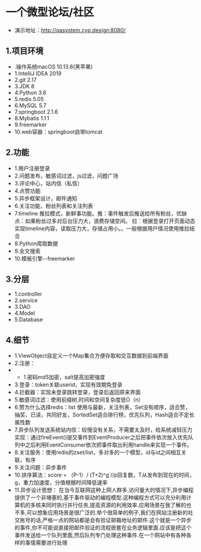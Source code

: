 # 一个微型论坛/社区
- 演示地址：http://qasystem.cyp.design:8080/
## 1.项目环境
- .操作系统macOS 10.13.6(黑苹果)
- 1.IntelliJ IDEA 2019
- 2.git 2.17
- 3.JDK 8
- 4.Python 3.6
- 5.redis 5.05
- 6.MySQL 5.7
- 7.springboot 2.1.6
- 8.Mybatis 1.1.1
- 9.freemarker
- 10.web容器：springboot自带tomcat


## 2.功能
- 1.用户注册登录
- 2.问题发布，敏感词过滤，js过滤，问题广场
- 3.评论中心，站内信（私信）
- 4.点赞功能
- 5.异步框架设计，邮件通知
- 6.关注功能，粉丝列表和关注列表
- 7.timeline 推拉模式，新鲜事功能。推：事件触发后推送给所有粉丝，优缺点：如果粉丝过多对后台压力大，浪费存储空间。 拉：根据登录打开页面动态实现timeline内容，读取压力大，存储占用小。。一般根据用户情况使用推拉结合
- 8.Python爬取数据
- 9.全文搜索
- 10.模板引擎--freemarker

## 3.分层
- 1.controller
- 2.service
- 3.DAO
- 4.Model
- 5.Database

## 4.细节
- 1.ViewObject自定义一个Map集合方便存取和交互数据到前端界面
- 2.注册：
- - 1.密码md5加密，salt提高加密强度
- 3.登录：token关联userid，实现有效期免登录
- 4.拦截器：实现未登录跳转登录，登录后返回原来界面
- 5.敏感词过滤：使用前缀树,时间和空间复杂度低O（n）
- 6.赞为什么选择redis：list 使用与最新，关注列表，Set没有顺序，适合赞，抽奖，已读，共同好友，SortedSet适合排行榜，优先队列，Hash适合不定长属性数
- 7.异步队列发送系统站内信：较慢没有关系，不需要太及时，给系统减轻压力  实现：通过fireEvent()提交事件到EventProducer之后把事件依次放入优先队列中之后利用EventConsumer依次把事件取出利用handle来实现一个事件。
- 8.关注服务：使用redis的zset/list，多对多的一个模型，id与id之间相互关联，有序
- 9.关注问题：异步事件
- 10.排序算法：score = （P-1）/ (T+2)^g  //p回复数，T从发布到现在的时间，g，重力加速度，分值根据时间降低速率
- 11.异步设计思想：
	在当今互联网这种上网人群多,访问量大的情况下,异步编程提供了一个非堵塞的,基于事件驱动的编程模型.这种编程方式可以充分利用计算机的多核来同时执行并行任务,提高资源的利用效率.应用场景在我了解的也不多,可以想象应用场景是很广泛的.举个很简单的例子,我们在网站注册新的社交账号的话,严格一点的网站都是会有验证邮箱地址的邮件.这个就是一个异步的事件,你不可能说直接把邮件验证的流程嵌套在业务逻辑里面.应该是把这个事件发送给一个队列里面,然后队列专门处理这种事件.在一个网站中有各种各样的事情需要进行处理


